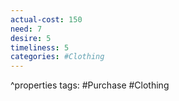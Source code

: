 ```yaml
---
actual-cost: 150
need: 7
desire: 5
timeliness: 5
categories: #Clothing
---
```

^properties
tags: #Purchase #Clothing 

